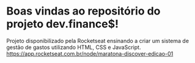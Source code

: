 # Boas vindas ao repositório do projeto dev.finance$!

  Projeto disponibilizado pela Rocketseat ensinando a criar um sistema de gestão de gastos utilizando HTML, CSS e JavaScript.
  <br>
  https://app.rocketseat.com.br/node/maratona-discover-edicao-01
